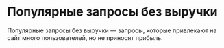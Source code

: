 # Популярные запросы без выручки

Популярные запросы без выручки — запросы, которые привлекают на сайт много пользователей, но не приносят прибыль.
